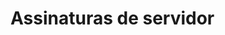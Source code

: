 ﻿# Assinaturas de servidor

<!-- link to version in English -->
<div data-alt-locales="en-us"></div>
